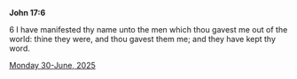 **John 17:6**

6 I have manifested thy name unto the men which thou gavest me out of the world: thine they were, and thou gavest them me; and they have kept thy word.

[Monday 30-June, 2025](https://getbible.life/kjv/John/17/6)
